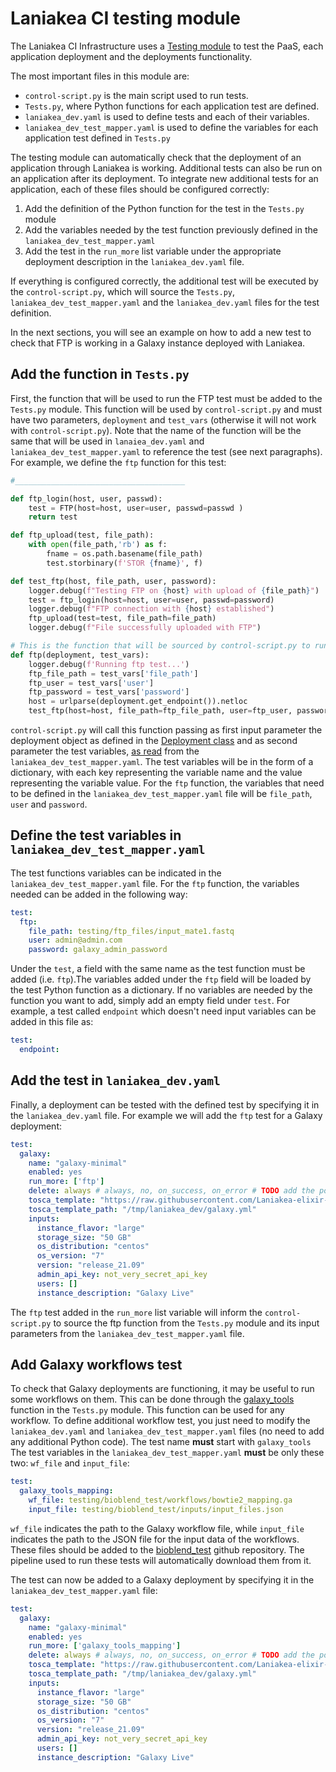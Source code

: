 # Laniakea CI testing module

The Laniakea CI Infrastructure uses a [Testing module](https://github.com/Laniakea-elixir-it/laniakea-ci-infrastructure/tree/test/testing) to test the PaaS, each application deployment and the deployments functionality.

The most important files in this module are:
* `control-script.py` is the main script used to run tests.
* `Tests.py`, where Python functions for each application test are defined.
* `laniakea_dev.yaml` is used to define tests and each of their variables.
* `laniakea_dev_test_mapper.yaml` is used to define the variables for each application test defined in `Tests.py`

The testing module can automatically check that the deployment of an application through Laniakea is working. Additional tests can also be run on an application after its deployment.  To integrate new additional tests for an application, each of these files should be configured correctly:
1. Add the definition of the Python function for the test in the `Tests.py` module
2. Add the variables needed by the test function previously defined in the `laniakea_dev_test_mapper.yaml`
3. Add the test in the `run_more` list variable under the appropriate deployment description in the `laniakea_dev.yaml` file.

If everything is configured correctly, the additional test will be executed by the `control-script.py`, which will source the `Tests.py`, `laniakea_dev_test_mapper.yaml` and the `laniakea_dev.yaml` files for the test definition.

In the next sections, you will see an example on how to add a new test to check that FTP is working in a Galaxy instance deployed with Laniakea.

## Add the function in `Tests.py`
First, the function that will be used to run the FTP test must be added to the `Tests.py` module. This function will be used by `control-script.py` and must have two parameters, `deployment` and `test_vars` (otherwise it will not work with `control-script.py`). Note that the name of the function will be the same that will be used in `lanaiea_dev.yaml` and `laniakea_dev_test_mapper.yaml` to reference the test (see next paragraphs). For example, we define the `ftp` function for this test:
```python
#______________________________________

def ftp_login(host, user, passwd):
    test = FTP(host=host, user=user, passwd=passwd )
    return test

def ftp_upload(test, file_path):
	with open(file_path,'rb') as f:
		fname = os.path.basename(file_path)
		test.storbinary(f'STOR {fname}', f)

def test_ftp(host, file_path, user, password):
	logger.debug(f"Testing FTP on {host} with upload of {file_path}")
	test = ftp_login(host=host, user=user, passwd=password)
	logger.debug(f"FTP connection with {host} established")
	ftp_upload(test=test, file_path=file_path)
	logger.debug(f"File successfully uploaded with FTP")

# This is the function that will be sourced by control-script.py to run the test
def ftp(deployment, test_vars):
	logger.debug(f'Running ftp test...')
	ftp_file_path = test_vars['file_path']
	ftp_user = test_vars['user']
	ftp_password = test_vars['password']
	host = urlparse(deployment.get_endpoint()).netloc
	test_ftp(host=host, file_path=ftp_file_path, user=ftp_user, password=ftp_password)
```

`control-script.py` will call this function passing as first input parameter the deployment object as defined in the [Deployment class](https://github.com/Laniakea-elixir-it/laniakea-ci-infrastructure/blob/c94074b42a1306b83fa5add708d70e95db09f1ea/testing/Deployments.py#L12)  and as second parameter the test variables, [as read](https://github.com/Laniakea-elixir-it/laniakea-ci-infrastructure/blob/c94074b42a1306b83fa5add708d70e95db09f1ea/testing/control-script.py#L161) from the `laniakea_dev_test_mapper.yaml`. The test variables will be in the form of a dictionary, with each key representing the variable name and the value representing the variable value.
For the `ftp` function, the variables that need to be defined in the `laniakea_dev_test_mapper.yaml` file will be `file_path`, `user` and `password`.


## Define the test variables in `laniakea_dev_test_mapper.yaml`
The test functions variables can be indicated in the `laniakea_dev_test_mapper.yaml` file. For the `ftp` function, the variables needed can be added in the following way:
```yaml
test:
  ftp:
    file_path: testing/ftp_files/input_mate1.fastq
    user: admin@admin.com
    password: galaxy_admin_password
```

Under the `test`, a field with the same name as the test function must be added (i.e. `ftp`).The variables added under the `ftp` field will be loaded by the test Python function as a dictionary.
If no variables are needed by the function you want to add, simply add an empty field under `test`. For example, a test called `endpoint` which doesn't need input variables can be added in this file as:
```yaml
test:
  endpoint:
```


## Add the test in `laniakea_dev.yaml`
Finally, a deployment can be tested with the defined test by specifying it in the `laniakea_dev.yaml` file. For example we will add the `ftp` test for a Galaxy deployment:
```yaml
test:
  galaxy:
    name: "galaxy-minimal"
    enabled: yes
    run_more: ['ftp']
    delete: always # always, no, on_success, on_error # TODO add the possibility to not delete the deployment.
    tosca_template: "https://raw.githubusercontent.com/Laniakea-elixir-it/laniakea-dashboard-config/laniakea-v3.0.0/tosca-templates/galaxy.yaml"
    tosca_template_path: "/tmp/laniakea_dev/galaxy.yml"
    inputs:
      instance_flavor: "large"
      storage_size: "50 GB"
      os_distribution: "centos"
      os_version: "7"
      version: "release_21.09"
      admin_api_key: not_very_secret_api_key
      users: []
      instance_description: "Galaxy Live"
```

The `ftp` test added in the `run_more` list variable will inform the `control-script.py` to source the ftp function from the `Tests.py` module and its input parameters from the `laniakea_dev_test_mapper.yaml` file.


## Add Galaxy workflows test
To check that Galaxy deployments are functioning, it may be useful to run some workflows on them. This can be done through the [galaxy_tools](https://github.com/Laniakea-elixir-it/laniakea-ci-infrastructure/blob/c94074b42a1306b83fa5add708d70e95db09f1ea/testing/Tests.py#L73) function in the `Tests.py` module.
This function can be used for any workflow. To define additional workflow test, you just need to modify the `laniakea_dev.yaml` and `laniakea_dev_test_mapper.yaml` files (no need to add any additional Python code). The test name **must** start with `galaxy_tools` 
The test variables in the `laniakea_dev_test_mapper.yaml` **must** be only these two: `wf_file` and `input_file`:
```yaml
test:
  galaxy_tools_mapping:
    wf_file: testing/bioblend_test/workflows/bowtie2_mapping.ga
    input_file: testing/bioblend_test/inputs/input_files.json
```

`wf_file` indicates the path to the Galaxy workflow file, while `input_file` indicates the path to the JSON file for the input data of the workflows. These files should be added to the [bioblend_test](https://github.com/Laniakea-elixir-it/bioblend_test) github repository. The pipeline used to run these tests will automatically download them from it.

The test can now be added to a Galaxy deployment by specifying it in the `laniakea_dev_test_mapper.yaml` file:
```yaml
test:
  galaxy:
    name: "galaxy-minimal"
    enabled: yes
    run_more: ['galaxy_tools_mapping']
    delete: always # always, no, on_success, on_error # TODO add the possibility to not delete the deployment.
    tosca_template: "https://raw.githubusercontent.com/Laniakea-elixir-it/laniakea-dashboard-config/laniakea-v3.0.0/tosca-templates/galaxy.yaml"
    tosca_template_path: "/tmp/laniakea_dev/galaxy.yml"
    inputs:
      instance_flavor: "large"
      storage_size: "50 GB"
      os_distribution: "centos"
      os_version: "7"
      version: "release_21.09"
      admin_api_key: not_very_secret_api_key
      users: []
      instance_description: "Galaxy Live"
```

